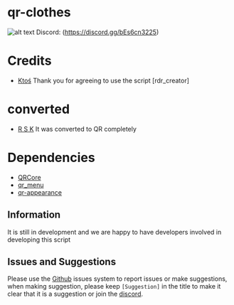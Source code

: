# qr-clothes


![alt text](https://i.imgur.com/XwI6mJH.jpeg)
Discord: (https://discord.gg/bEs6cn3225)

# Credits

* [Ktoś](https://github.com/Ktos93) Thank you for agreeing to use the script [rdr_creator]

# converted

* [R S K](https://github.com/mn9-29) It was converted to QR completely

# Dependencies

* [QRCore](https://github.com/QRCore-RedM-Re)
* [qr_menu](https://github.com/QRCore-RedM-Re/qr_menu)
* [qr-appearance](https://github.com/QRCore-RedM-Re/qr-appearance)

## Information

It is still in development and we are happy to have developers involved in developing this script

## Issues and Suggestions
Please use the [Github](https://github.com/QRCore-RedM-Re) issues system to report issues or make suggestions, when making suggestion, please keep `[Suggestion]` in the title to make it clear that it is a suggestion or join the 
[discord](https://discord.gg/bEs6cn3225).
